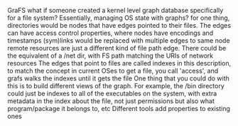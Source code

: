 GraFS
	what if someone created a kernel level graph database specifically for a file system? 
	Essentially, managing OS state with graphs?
	for one thing, directories would be nodes that have edges pointed to their files. 
	The edges can have access control properties, where nodes have encodings and timestamps
	(sym)links would be replaced with multiple edges to same node
	remote resources are just a different kind of file path edge.
	There could be the equivalent of a /net dir, with FS path matching the URIs of network resources
	The edges that point to files are called indexes in this description, to match the concept in current OSes
	to get a file, you call 'access', and grafs walks the indexes until it gets the file
	One thing that you could do with this is to build different views of
	the graph. For example, the /bin directory could just be indexes to all
	of the executables on the system, with extra metadata in the index
	about the file, not just permissions but also what program/package it
	belongs to, etc
	Different tools add properties to existing ones
